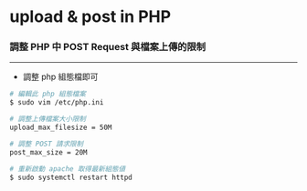 # upload & post in PHP

<script type="text/javascript" src="../js/general.js"></script>

### 調整 PHP 中 POST Request 與檔案上傳的限制
---

* 調整 php 組態檔即可

```bash
# 編輯此 php 組態檔案
$ sudo vim /etc/php.ini

# 調整上傳檔案大小限制
upload_max_filesize = 50M

# 調整 POST 請求限制
post_max_size = 20M

# 重新啟動 apache 取得最新組態値
$ sudo systemctl restart httpd
```


